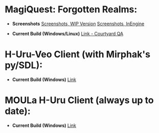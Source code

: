 # MagiQuest: Forgotten Realms:

- **Screenshots**
[Screenshots, WIP Version](https://imgur.com/a/P1FAXhy)
[Screenshots, InEngine](https://imgur.com/a/ocaa6hp)

- **Current Build (Windows/Linux)**
[Link - Courtyard QA](https://mega.nz/#!KNdiiSrI!wRTrC4TdxsOS_v6q83_ktaIZpHZBtYyacj_cYGDOXiI)

# H-Uru-Veo Client (with Mirphak's py/SDL):
- **Current Build (Windows)**
[Link](https://mega.nz/#!rUcwXYoZ!KGTtnVzOTrHW6-U7G4TU-74Y6rtolOkOuBWJSy4wJyA)

# MOULa H-Uru Client (always up to date):
- **Current Build (Windows)**
[Link](https://mega.nz/#!XM8TSIbT!n92GKs8dSsiMB46K9-nb054Y2rJ2_BRGqvRwSKXAAxc)
